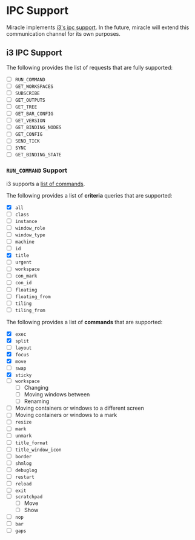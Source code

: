 # IPC Support
Miracle implements [i3's ipc support](https://i3wm.org/docs/ipc.html). In the future, miracle will extend this communication channel for its own purposes.

## i3 IPC Support
The following provides the list of requests that are fully supported:

- [ ] `RUN_COMMAND`
- [ ] `GET_WORKSPACES`
- [ ] `SUBSCRIBE`
- [ ] `GET_OUTPUTS`
- [ ] `GET_TREE`
- [ ] `GET_BAR_CONFIG`
- [ ] `GET_VERSION`
- [ ] `GET_BINDING_NODES`
- [ ] `GET_CONFIG`
- [ ] `SEND_TICK`
- [ ] `SYNC`
- [ ] `GET_BINDING_STATE`

### `RUN_COMMAND` Support
i3 supports a [list of commands](https://i3wm.org/docs/userguide.html#list_of_commands).

The following provides a list of **criteria** queries that are supported:

- [x] `all`
- [ ] `class`
- [ ] `instance`
- [ ] `window_role`
- [ ] `window_type`
- [ ] `machine`
- [ ] `id`
- [x] `title`
- [ ] `urgent`
- [ ] `workspace`
- [ ] `con_mark`
- [ ] `con_id`
- [ ] `floating`
- [ ] `floating_from`
- [ ] `tiling`
- [ ] `tiling_from`

The following provides a list of **commands** that are supported:

- [x] `exec`
- [x] `split`
- [ ] `layout`
- [x] `focus`
- [x] `move`
- [ ] `swap`
- [x] `sticky`
- [ ] `workspace`
  - [ ] Changing
  - [ ] Moving windows between
  - [ ] Renaming
- [ ] Moving containers or windows to a different screen
- [ ] Moving containers or windows to a mark
- [ ] `resize`
- [ ] `mark`
- [ ] `unmark`
- [ ] `title_format`
- [ ] `title_window_icon`
- [ ] `border`
- [ ] `shmlog`
- [ ] `debuglog`
- [ ] `restart`
- [ ] `reload`
- [ ] `exit`
- [ ] `scratchpad`
  - [ ] Move
  - [ ] Show
- [ ] `nop`
- [ ] `bar`
- [ ] `gaps`
